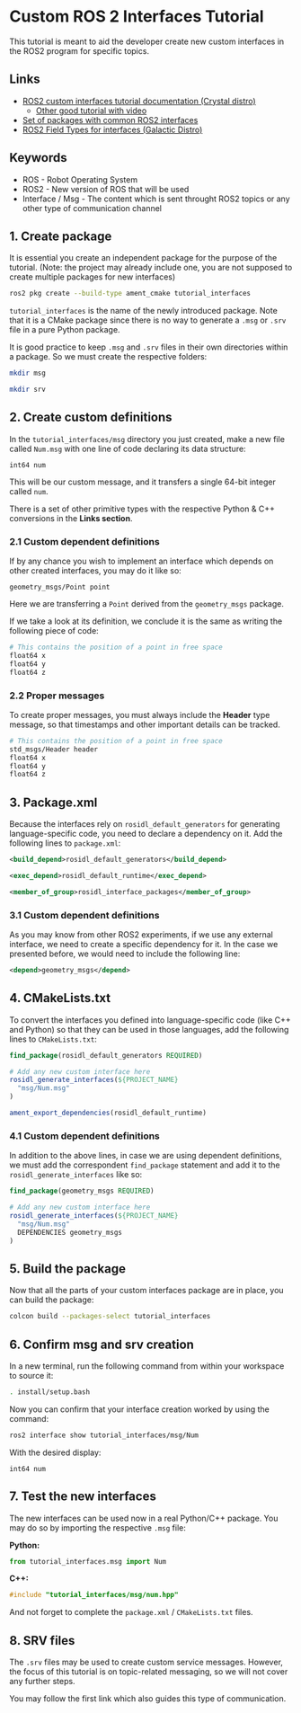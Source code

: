 # Custom ROS 2 Interfaces Tutorial

This tutorial is meant to aid the developer create new custom interfaces in the ROS2 program for specific topics.

## Links

- [ROS2 custom interfaces tutorial documentation (Crystal distro)](https://docs.ros.org/en/crystal/Tutorials/Custom-ROS2-Interfaces.html#create-a-new-package)
  - [Other good tutorial with video](https://roboticsbackend.com/ros2-create-custom-message/)
- [Set of packages with common ROS2 interfaces](https://github.com/ros2/common_interfaces)
- [ROS2 Field Types for interfaces (Galactic Distro)](https://docs.ros.org/en/galactic/Concepts/About-ROS-Interfaces.html#field-types)

## Keywords

- ROS - Robot Operating System
- ROS2 - New version of ROS that will be used
- Interface / Msg - The content which is sent throught ROS2 topics or any other type of communication channel

## 1. Create package

It is essential you create an independent package for the purpose of the tutorial. (Note: the project may already include one, you are not supposed to create multiple packages for new interfaces)

```sh
ros2 pkg create --build-type ament_cmake tutorial_interfaces
```

`tutorial_interfaces` is the name of the newly introduced package. Note that it is a CMake package since there is no way to generate a `.msg` or `.srv` file in a pure Python package.

It is good practice to keep `.msg` and `.srv` files in their own directories within a package. So we must create the respective folders:

```sh
mkdir msg

mkdir srv
```

## 2. Create custom definitions

In the `tutorial_interfaces/msg` directory you just created, make a new file called `Num.msg` with one line of code declaring its data structure:

```
int64 num
```

This will be our custom message, and it transfers a single 64-bit integer called `num`.

There is a set of other primitive types with the respective Python & C++ conversions in the **Links section**.

### 2.1 Custom dependent definitions

If by any chance you wish to implement an interface which depends on other created interfaces, you may do it like so:

```
geometry_msgs/Point point
```

Here we are transferring a `Point` derived from the `geometry_msgs` package.

If we take a look at its definition, we conclude it is the same as writing the following piece of code:

```sh
# This contains the position of a point in free space
float64 x
float64 y
float64 z
```

### 2.2 Proper messages

To create proper messages, you must always include the **Header** type message, so that timestamps and other important details can be tracked.

```sh
# This contains the position of a point in free space
std_msgs/Header header
float64 x
float64 y
float64 z
```

## 3. Package.xml

Because the interfaces rely on `rosidl_default_generators` for generating language-specific code, you need to declare a dependency on it. Add the following lines to `package.xml`:

```xml
<build_depend>rosidl_default_generators</build_depend>

<exec_depend>rosidl_default_runtime</exec_depend>

<member_of_group>rosidl_interface_packages</member_of_group>
```

### 3.1 Custom dependent definitions

As you may know from other ROS2 experiments, if we use any external interface, we need to create a specific dependency for it. In the case we presented before, we would need to include the following line:

```xml
<depend>geometry_msgs</depend>
```

## 4. CMakeLists.txt

To convert the interfaces you defined into language-specific code (like C++ and Python) so that they can be used in those languages, add the following lines to `CMakeLists.txt`:

```cmake
find_package(rosidl_default_generators REQUIRED)

# Add any new custom interface here
rosidl_generate_interfaces(${PROJECT_NAME}
  "msg/Num.msg"
)

ament_export_dependencies(rosidl_default_runtime)
```

### 4.1 Custom dependent definitions

In addition to the above lines, in case we are using dependent definitions, we must add the correspondent `find_package` statement and add it to the `rosidl_generate_interfaces` like so:

```cmake
find_package(geometry_msgs REQUIRED)

# Add any new custom interface here
rosidl_generate_interfaces(${PROJECT_NAME}
  "msg/Num.msg"
  DEPENDENCIES geometry_msgs
)
```

## 5. Build the package

Now that all the parts of your custom interfaces package are in place, you can build the package:

```sh
colcon build --packages-select tutorial_interfaces
```

## 6. Confirm msg and srv creation

In a new terminal, run the following command from within your workspace to source it:

```sh
. install/setup.bash
```

Now you can confirm that your interface creation worked by using the command:

```sh
ros2 interface show tutorial_interfaces/msg/Num
```

With the desired display:

```
int64 num
```

## 7. Test the new interfaces

The new interfaces can be used now in a real Python/C++ package. You may do so by importing the respective `.msg` file:

**Python:**
```py
from tutorial_interfaces.msg import Num
```
**C++:**
```cpp
#include "tutorial_interfaces/msg/num.hpp"
```

And not forget to complete the `package.xml` / `CMakeLists.txt` files.

## 8. SRV files

The `.srv` files may be used to create custom service messages. However, the focus of this tutorial is on topic-related messaging, so we will not cover any further steps.

You may follow the first link which also guides this type of communication.
